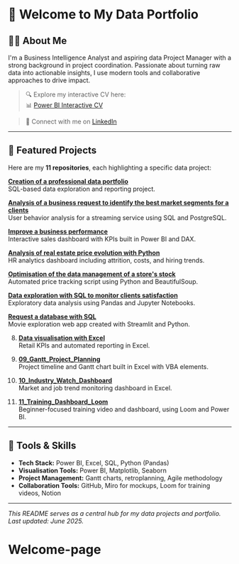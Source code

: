 # 👋 Welcome to My Data Portfolio

## 👨‍💻 About Me

I'm a Business Intelligence Analyst and aspiring data Project Manager with a strong background in project coordination. Passionate about turning raw data into actionable insights, I use modern tools and collaborative approaches to drive impact.

> 🔍 Explore my interactive CV here:  
> 📊 [Power BI Interactive CV](https://app.powerbi.com/view?r=eyJrIjoiZjRiOTc3NDItN2Y3OS00Mjc3LWE3MjUtNTM3N2E4NzRjODZlIiwidCI6IjI0ZmZjMGRmLTZiM2YtNGVkZS1iYWNkLWRkNDlmZDFiNGEzMCJ9)

> 💼 Connect with me on [LinkedIn](https://www.linkedin.com/in/nathalie-currid/)

---

## 📁 Featured Projects

Here are my **11 repositories**, each highlighting a specific data project:

[**Creation of a professional data portfolio**](https://github.com/ncurrid/Creation-of-a-professional-data-portfolio)  
   SQL-based data exploration and reporting project.

[**Analysis of a business request to identify the best market segments for a clients**](https://github.com/ncurrid/Analysis-of-a-business-request-to-identify-the-best-market-segments-for-the-client)  
   User behavior analysis for a streaming service using SQL and PostgreSQL.

[**Improve a business performance**](https://github.com/ncurrid/Improve-a-business-performance)  
   Interactive sales dashboard with KPIs built in Power BI and DAX.

[**Analysis of real estate price evolution with Python**](https://github.com/ncurrid/Analyse-real-estate-price-evolution-with-Python)  
   HR analytics dashboard including attrition, costs, and hiring trends.

[**Optimisation of the data management of a store's stock**](https://github.com/ncurrid/Optimisation-of-the-data-management-of-a-store-s-stock)  
   Automated price tracking script using Python and BeautifulSoup.

[**Data exploration with SQL to monitor clients satisfaction**](https://github.com/ncurrid/Data-exploration-with-SQL-to-monitor-clients-satisfaction)  
   Exploratory data analysis using Pandas and Jupyter Notebooks.

[**Request a database with SQL**](https://github.com/ncurrid/Request-a-database-with-SQL)  
   Movie exploration web app created with Streamlit and Python.

8. [**Data visualisation with Excel**](https://github.com/ncurrid/Data-visualisation-with-Excel)  
   Retail KPIs and automated reporting in Excel.

9. [**09_Gantt_Project_Planning**](https://github.com/ncurrid/09_Gantt_Project_Planning)  
   Project timeline and Gantt chart built in Excel with VBA elements.

10. [**10_Industry_Watch_Dashboard**](https://github.com/ncurrid/10_Industry_Watch_Dashboard)  
    Market and job trend monitoring dashboard in Excel.

11. [**11_Training_Dashboard_Loom**](https://github.com/ncurrid/11_Training_Dashboard_Loom)  
    Beginner-focused training video and dashboard, using Loom and Power BI.

---

## 🧠 Tools & Skills

- **Tech Stack:** Power BI, Excel, SQL, Python (Pandas)
- **Visualisation Tools:** Power BI, Matplotlib, Seaborn
- **Project Management:** Gantt charts, retroplanning, Agile methodology
- **Collaboration Tools:** GitHub, Miro for mockups, Loom for training videos, Notion

---

*This README serves as a central hub for my data projects and portfolio. Last updated: June 2025.*
# Welcome-page
